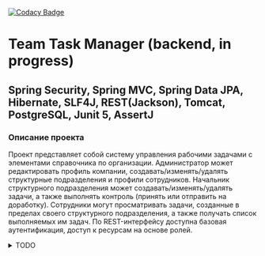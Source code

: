 [![Codacy Badge](https://app.codacy.com/project/badge/Grade/5eb442c70ab94100a40e768adc3c868e)](https://www.codacy.com/gh/oleglunko/team-task-manager/dashboard?utm_source=github.com&amp;utm_medium=referral&amp;utm_content=oleglunko/team-task-manager&amp;utm_campaign=Badge_Grade)
# Team Task Manager (backend, in progress)

## Spring Security, Spring MVC, Spring Data JPA, Hibernate, SLF4J, REST(Jackson), Tomcat, PostgreSQL, Junit 5, AssertJ

### Описание проекта
Проект представляет собой систему управления рабочими задачами с элементами справочника по организации. 
Администратор может редактировать профиль компании, создавать/изменять/удалять структурные подразделения и профили 
сотрудников. Начальник структурного подразделения может создавать/изменять/удалять задачи, а также выполнять контроль 
(принять или отправить на доработку). Сотрудники могут просматривать задачи, созданные в пределах своего структурного 
подразделения, а также получать список выполняемых им задач. По REST-интерфейсу доступна базовая аутентификация, доступ 
к ресурсам на основе ролей.

<details>
<summary>TODO</summary>

- Тестирование REST-интерфейса
- Обработка ошибок
- Расширение функционала (доработка управления задачами, профилями сотрудников, фильтрация, поиск)
- UI
- Оптимизация приложения
- Документация
</details>

